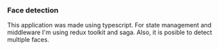### Face detection

This application was made using typescript. For state management and middleware I'm using redux toolkit and saga.
Also, it is posible to detect multiple faces.